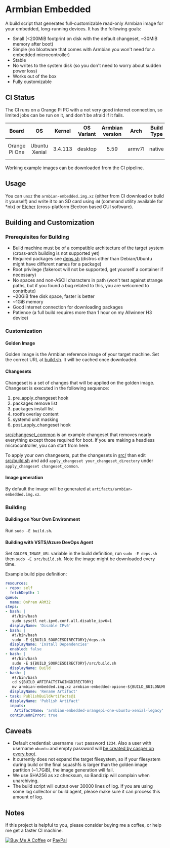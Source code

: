 # Armbian Embedded

A build script that generates full-customizable read-only Armbian image for your embedded, long-running devices. It has the following goals:

* Small (<200MiB footprint on disk with the default changeset, ~30MiB memory after boot)
* Simple (no bloatware that comes with Armbian you won't need for a embedded microcontroller)
* Stable
* No writes to the system disk (so you don't need to worry about sudden power loss)
* Works out of the box
* Fully customizable

## CI Status

The CI runs on a Orange Pi PC with a not very good internet connection, so limited jobs can be run on it, and don't be afraid if it fails.

| Board | OS | Kernel | OS Variant | Armbian version | Arch | Build Type | Status |
| :---: | :---: | :---: | :---: | :---: | :---: | :---: | :---: |
| Orange Pi One | Ubuntu Xenial | 3.4.113 | desktop | 5.59 | armv7l | native | [![Build Status](https://dev.azure.com/nekomimiswitch/General/_apis/build/status/Armbian%20Embedded%20Reference%20Image%20(armv7l))](https://dev.azure.com/nekomimiswitch/General/_build/latest?definitionId=18) |

Working example images can be downloaded from the CI pipeline. 

## Usage

You can `unxz` the `armbian-embedded.img.xz` (either from CI download or build it yourself) and write it to an SD card using `dd` (command utility available for \*nix) or [Etcher](https://etcher.io/) (cross-platform Electron based GUI software).

## Building and Customization

### Prerequisites for Building

* Build machine must be of a compatible architecture of the target system (cross-arch building is not supported yet)
* Required packages see [deps.sh](deps.sh) (distros other than Debian/Ubuntu might have different names for a package)
* Root privilege (fakeroot will not be supported, get yourself a container if necessary)
* No spaces and non-ASCII characters in path (won't test against strange paths, but if you found a bug related to this, you are welcomed to contribute)
* ~20GiB free disk space, faster is better
* ~1GiB memory
* Good internet connection for downloading packages
* Patience (a full build requires more than 1 hour on my Allwinner H3 device)

### Customization

#### Golden Image

Golden image is the Armbian reference image of your target machine. Set the correct URL at [build.sh](build.sh#L6). It will be cached once downloaded.

#### Changesets

Changeset is a set of changes that will be applied on the golden image. Changeset is executed in the following sequence:

1. pre_apply_changeset hook
2. packages remove list
3. packages install list
4. rootfs overlay content
5. systemd unit masking
6. post_apply_changeset hook

[src/changeset_common](src/changeset_common) is an example changeset that removes nearly everything except those required for boot. If you are making a headless microcontroller, you can start from here. 

To apply your own changesets, put the changesets in [src/](src/) than edit [src/build.sh](src/build.sh) and add `apply_changeset your_changeset_directory` under `apply_changeset changeset_common`.

#### Image generation

By default the image will be generated at `artifacts/armbian-embedded.img.xz`. 

### Building

#### Building on Your Own Environment

Run `sudo -E build.sh`. 

#### Building with VSTS/Azure DevOps Agent

Set `GOLDEN_IMAGE_URL` variable in the build definition, run `sudo -E deps.sh` then `sudo -E src/build.sh`. Note the image might be downloaded every time.

Example build pipe definition:

```yaml
resources:
- repo: self
  fetchDepth: 1
queue:
  name: OnPrem ARM32
steps:
- bash: |
   #!/bin/bash
   sudo sysctl net.ipv6.conf.all.disable_ipv6=1
  displayName: 'Disable IPv6'
- bash: |
   #!/bin/bash
   sudo -E ${BUILD_SOURCESDIRECTORY}/deps.sh 
  displayName: 'Install Dependencies'
  enabled: false
- bash: |
   #!/bin/bash
   sudo -E ${BUILD_SOURCESDIRECTORY}/src/build.sh 
  displayName: Build
- bash: |
   #!/bin/bash
   cd ${BUILD_ARTIFACTSTAGINGDIRECTORY}
   mv armbian-embedded.img.xz armbian-embedded-opione-${BUILD_BUILDNUMBER}.img.xz
  displayName: 'Rename Artifact'
- task: PublishBuildArtifacts@1
  displayName: 'Publish Artifact'
  inputs:
    ArtifactName: 'armbian-embedded-orangepi-one-ubuntu-xenial-legacy'
  continueOnError: true
```

## Caveats

* Default credential: username `root` password `1234`. Also a user with username `ubuntu` and empty password will [be created by casper on every boot](https://askubuntu.com/questions/448883/change-default-username-in-livecd). 
* It currently does not expand the target filesystem, so if your filesystem during build or the final squashfs is larger than the golden image partition (~1.7GiB), the image generation will fail.
* We use SHA256 as xz checksum, so Bandizip will complain when unarchiving.
* The build script will output over 30000 lines of log. If you are using some log collector or build agent, please make sure it can process this amount of log.

## Notes

If this project is helpful to you, please consider buying me a coffee, or help me get a faster CI machine.

[![Buy Me A Coffee](https://www.buymeacoffee.com/assets/img/custom_images/orange_img.png)](https://www.buymeacoffee.com/Jamesits) or [PayPal](https://paypal.me/Jamesits)
